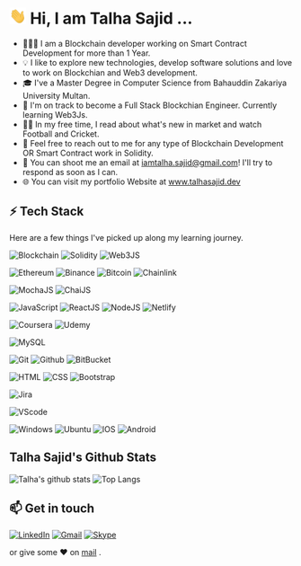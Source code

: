# <img src="https://raw.githubusercontent.com/ABSphreak/ABSphreak/master/gifs/Hi.gif" width="30px">  Hi, I am **Talha Sajid** ...

- 👨🏻‍💻 I am a Blockchain developer working on Smart Contract Development for more than 1 Year.
- 💡 I like to explore new technologies, develop software solutions and love to work on Blockchian and Web3 development.
- 🎓 I've a Master Degree in Computer Science from Bahauddin Zakariya University Multan.
- 🌱 I'm on track to become a Full Stack Blockchian Engineer. Currently learning Web3Js.
- ✍🏻 In my free time, I read about what's new in market and watch Football and Cricket.
- 💬 Feel free to reach out to me for any type of Blockchain Development OR Smart Contract work in Solidity.
- 📨 You can shoot me an email at iamtalha.sajid@gmail.com! I'll try to respond as soon as I can.
- 🌐 You can visit my portfolio Website at www.talhasajid.dev

## ⚡ Tech Stack

Here are a few things I've picked up along my learning journey.

![Blockchain](https://img.shields.io/badge/-blockchain-blue?style=for-the-badge&logo=blockchaindotcom&logoColor=white)
![Solidity](https://img.shields.io/badge/-SOLIDITY-grey?style=for-the-badge&logo=solidity&logoColor=white)
![Web3JS](https://img.shields.io/badge/-web3JS-orange?style=for-the-badge&logo=web3dotjs&logoColor=white)

![Ethereum](https://img.shields.io/badge/Ethereum-3C3C3D?style=for-the-badge&logo=Ethereum&logoColor=white)
![Binance](https://img.shields.io/badge/Binance-FCD535?style=for-the-badge&logo=binance&logoColor=white)
![Bitcoin](https://img.shields.io/badge/Bitcoin-000000?style=for-the-badge&logo=bitcoin&logoColor=white)
![Chainlink](https://img.shields.io/badge/chainlink-375BD2?style=for-the-badge&logo=chainlink&logoColor=white)

![MochaJS](https://img.shields.io/badge/mocha.js-323330?style=for-the-badge&logo=mocha&logoColor=Brown)
![ChaiJS](https://img.shields.io/badge/chai.js-323330?style=for-the-badge&logo=chai&logoColor=red)

![JavaScript](https://img.shields.io/badge/JavaScript-F7DF1E?style=for-the-badge&logo=javascript&logoColor=black)
![ReactJS](https://img.shields.io/badge/React-20232A?style=for-the-badge&logo=react&logoColor=61DAFB)
![NodeJS](https://img.shields.io/badge/Node.js-43853D?style=for-the-badge&logo=node.js&logoColor=white)
![Netlify](https://img.shields.io/badge/Netlify-00C7B7?style=for-the-badge&logo=netlify&logoColor=white) ![]() ![]()

![Coursera](https://img.shields.io/badge/Coursera-0056D2?style=for-the-badge&logo=Coursera&logoColor=white)
![Udemy](https://img.shields.io/badge/Udemy-EC5252?style=for-the-badge&logo=Udemy&logoColor=white)
![]()

![MySQL](https://img.shields.io/badge/MySQL-00000F?style=for-the-badge&logo=mysql&logoColor=white) ![]() ![]() ![]()

![Git](https://img.shields.io/badge/git%20-%23F05033.svg?&style=for-the-badge&logo=git&logoColor=white)
![Github](https://img.shields.io/badge/github%20-%23121011.svg?&style=for-the-badge&logo=github&logoColor=white)
![BitBucket](https://img.shields.io/badge/bitbucket%20-%230047B3.svg?&style=for-the-badge&logo=bitbucket&logoColor=white) ![]() ![]()

![HTML](https://img.shields.io/badge/HTML5-E34F26?style=for-the-badge&logo=html5&logoColor=white)
![CSS](https://img.shields.io/badge/CSS-239120?&style=for-the-badge&logo=css3&logoColor=white)
![Bootstrap](https://img.shields.io/badge/Bootstrap-563D7C?style=for-the-badge&logo=bootstrap&logoColor=white) ![]() ![]() ![]()

![Jira](https://img.shields.io/badge/Jira-0052CC?style=for-the-badge&logo=Jira&logoColor=white)

![VScode](https://img.shields.io/badge/Visual_Studio_Code-0078D4?style=for-the-badge&logo=visual%20studio%20code&logoColor=white)
![]()
![]() ![]() ![]()

![Windows](https://img.shields.io/badge/Windows-0078D6?style=for-the-badge&logo=windows11&logoColor=white)
![Ubuntu](https://img.shields.io/badge/Ubuntu-E95420?style=for-the-badge&logo=ubuntu&logoColor=white)
![IOS](https://img.shields.io/badge/iOS-000000?style=for-the-badge&logo=ios&logoColor=white)
![Android](https://img.shields.io/badge/Android-3DDC84?style=for-the-badge&logo=android&logoColor=white)


## Talha Sajid's Github Stats
<span> ![Talha's github stats](https://github-readme-stats.vercel.app/api?username=IamTalha-Sajid&theme=tokyonight&show_icons=true&count_private=true) </span>
<span> ![Top Langs](https://github-readme-stats.vercel.app/api/top-langs/?username=IamTalha-Sajid&theme=tokyonight)</span>


## 📫 Get in touch
[![LinkedIn](https://img.shields.io/badge/LinkedIn-0077B5?style=for-the-badge&logo=linkedin&logoColor=white)](https://www.linkedin.com/in/iamtalhasajid/)
[![Gmail](https://img.shields.io/badge/Gmail-D14836?style=for-the-badge&logo=gmail&logoColor=white)](mailto:iamtalha.sajid@gmail.com)
[![Skype](https://img.shields.io/badge/Skype-blue?style=for-the-badge&logo=skype&logoColor=white)](https://join.skype.com/invite/mjKWWdSnoV8c)

 or give some ♥ on [mail](mailto:iamtalha.sajid@gmail.com) .

<!-- ![visitors](https://visitor-badge.glitch.me/badge?page_id=hassaantahir/hassaantahir) -->

